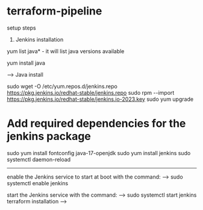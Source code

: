 # terraform-pipeline

setup steps

1) Jenkins installation

yum list java* - it will list java versions available

yum install java

--> Java install

sudo wget -O /etc/yum.repos.d/jenkins.repo \
    https://pkg.jenkins.io/redhat-stable/jenkins.repo
sudo rpm --import https://pkg.jenkins.io/redhat-stable/jenkins.io-2023.key
sudo yum upgrade

# Add required dependencies for the jenkins package
sudo yum install fontconfig java-17-openjdk
sudo yum install jenkins
sudo systemctl daemon-reload

-----------------------------------------------
enable the Jenkins service to start at boot with the command:
--> sudo systemctl enable jenkins

start the Jenkins service with the command:
--> sudo systemctl start jenkins
terraform installation
--> 


